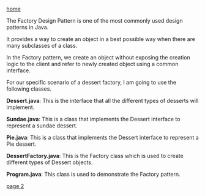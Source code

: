 [home](./page01.md)

The Factory Design Pattern is one of the most commonly used design patterns in Java. 

It provides a way to create an object in a best possible way when there are many subclasses of a class. 

In the Factory pattern, we create an object without exposing the creation logic to the client and refer to newly created object using a common interface.

For our specific scenario of a dessert factory, I am going to use the following classes.

**Dessert.java**: This is the interface that all the different types of desserts will implement.

**Sundae.java**: This is a class that implements the Dessert interface to represent a sundae dessert.

**Pie.java**: This is a class that implements the Dessert interface to represent a Pie dessert.

**DessertFactory.java**: This is the Factory class which is used to create different types of Dessert objects.

**Program.java**: This class is used to demonstrate the Factory pattern.


[page 2](./page02.md)
